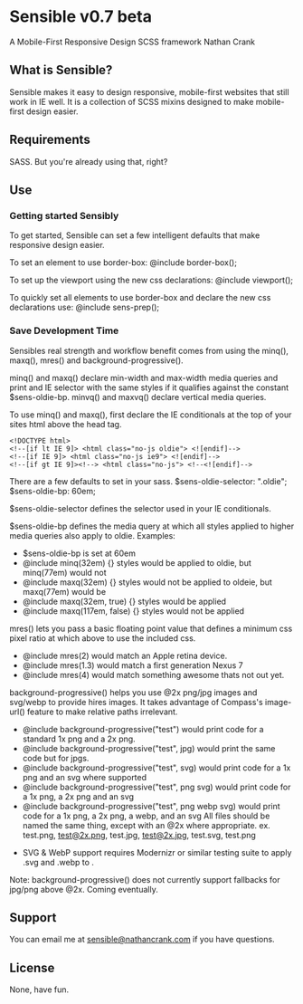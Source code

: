 # Sensible v0.7 beta
A Mobile-First Responsive Design SCSS framework
Nathan Crank

## What is Sensible?
Sensible makes it easy to design responsive, mobile-first websites that still work in IE well. It is a collection of SCSS mixins designed to make mobile-first design easier.

## Requirements
SASS. But you're already using that, right?

## Use
### Getting started Sensibly
To get started, Sensible can set a few intelligent defaults that make responsive design easier.

To set an element to use border-box:
@include border-box();

To set up the viewport using the new css declarations:
@include viewport();

To quickly set all elements to use border-box and declare the new css declarations use:
@include sens-prep();

### Save Development Time
Sensibles real strength and workflow benefit comes from using the minq(), maxq(), mres() and background-progressive().

minq() and maxq() declare min-width and max-width media queries and print and IE selector with the same styles if it qualifies against the constant $sens-oldie-bp. minvq() and maxvq() declare vertical media queries.

To use minq() and maxq(), first declare the IE conditionals at the top of your sites html above the head tag.

	<!DOCTYPE html>
	<!--[if lt IE 9]> <html class="no-js oldie"> <![endif]-->
	<!--[if IE 9]> <html class="no-js ie9"> <![endif]-->
	<!--[if gt IE 9]><!--> <html class="no-js"> <!--<![endif]-->

There are a few defaults to set in your sass.
$sens-oldie-selector: ".oldie";
$sens-oldie-bp: 60em;

$sens-oldie-selector defines the selector used in your IE conditionals.

$sens-oldie-bp defines the media query at which all styles applied to higher media queries also apply to oldie.
Examples:
- $sens-oldie-bp is set at 60em
- @include minq(32em) {} styles would be applied to oldie, but minq(77em) would not
- @include maxq(32em) {} styles would not be applied to oldeie, but maxq(77em) would be
- @include maxq(32em, true) {} styles would be applied
- @include maxq(117em, false) {} styles would not be applied

mres() lets you pass a basic floating point value that defines a minimum css pixel ratio at which above to use the included css.
- @include mres(2) would match an Apple retina device.
- @include mres(1.3) would match a first generation Nexus 7
- @include mres(4) would match something awesome thats not out yet.

background-progressive() helps you use @2x png/jpg images and svg/webp to provide hires images. It takes advantage of Compass's image-url() feature to make relative paths irrelevant.
- @include background-progressive("test") would print code for a standard 1x png and a 2x png.
- @include background-progressive("test", jpg) would print the same code but for jpgs.
- @include background-progressive("test", svg) would print code for a 1x png and an svg where supported
- @include background-progressive("test", png svg) would print code for a 1x png, a 2x png and an svg
- @include background-progressive("test", png webp svg) would print code for a 1x png, a 2x png, a webp, and an svg
All files should be named the same thing, except with an @2x where appropriate.
ex. test.png, test@2x.png, test.jpg, test@2x.jpg, test.svg, test.png

* SVG & WebP support requires Modernizr or similar testing suite to apply .svg and .webp to <html>.

Note: background-progressive() does not currently support fallbacks for jpg/png above @2x. Coming eventually.

## Support
You can email me at sensible@nathancrank.com if you have questions.

## License
None, have fun.